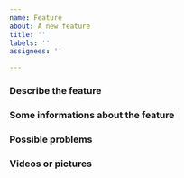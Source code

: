```yaml
---
name: Feature
about: A new feature
title: ''
labels: ''
assignees: ''

---
```


### Describe the feature

### Some informations about the feature

### Possible problems

### Videos or pictures
